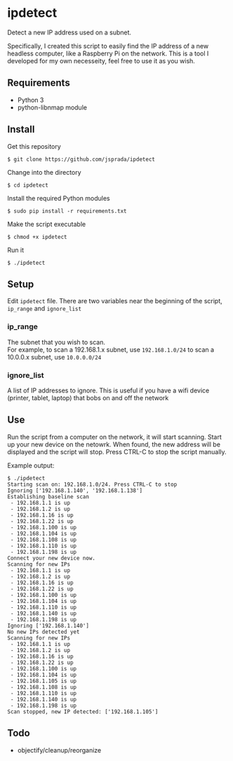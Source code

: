# ipdetect
Detect a new IP address used on a subnet. 

Specifically, I created this script to easily find the IP address of a new headless computer, like a Raspberry Pi on the network.  This is a tool I developed for my own necesseity, feel free to use it as you wish.

## Requirements

* Python 3
* python-libnmap module

##  Install

Get this repository

    $ git clone https://github.com/jsprada/ipdetect

Change into the directory

    $ cd ipdetect

Install the required Python modules

    $ sudo pip install -r requirements.txt

Make the script executable 

    $ chmod +x ipdetect

Run it

    $ ./ipdetect

## Setup
Edit `ipdetect` file.  There are two variables near the beginning of the script, `ip_range` and `ignore_list`

### ip_range
The subnet that you wish to scan.  
For example, to scan a 192.168.1.x subnet, use `192.168.1.0/24`  to scan a 10.0.0.x subnet, use `10.0.0.0/24`

### ignore_list
A list of IP addresses to ignore.  This is useful if you have a wifi device (printer, tablet, laptop) that bobs on and off the network

## Use

Run the script from a computer on the network, it will start scanning.  Start up your new device on the netowrk. When found, the new address will be displayed and the script will stop.  Press CTRL-C to stop the script manually.

Example output:

```
$ ./ipdetect
Starting scan on: 192.168.1.0/24. Press CTRL-C to stop
Ignoring ['192.168.1.140', '192.168.1.138']
Establishing baseline scan
 - 192.168.1.1 is up
 - 192.168.1.2 is up
 - 192.168.1.16 is up
 - 192.168.1.22 is up
 - 192.168.1.100 is up
 - 192.168.1.104 is up
 - 192.168.1.108 is up
 - 192.168.1.110 is up
 - 192.168.1.198 is up
Connect your new device now.
Scanning for new IPs
 - 192.168.1.1 is up
 - 192.168.1.2 is up
 - 192.168.1.16 is up
 - 192.168.1.22 is up
 - 192.168.1.100 is up
 - 192.168.1.104 is up
 - 192.168.1.110 is up
 - 192.168.1.140 is up
 - 192.168.1.198 is up
Ignoring ['192.168.1.140']
No new IPs detected yet
Scanning for new IPs
 - 192.168.1.1 is up
 - 192.168.1.2 is up
 - 192.168.1.16 is up
 - 192.168.1.22 is up
 - 192.168.1.100 is up
 - 192.168.1.104 is up
 - 192.168.1.105 is up
 - 192.168.1.108 is up
 - 192.168.1.110 is up
 - 192.168.1.140 is up
 - 192.168.1.198 is up
Scan stopped, new IP detected: ['192.168.1.105']

```


## Todo
* objectify/cleanup/reorganize
